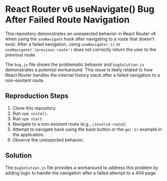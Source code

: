 # React Router v6 useNavigate() Bug After Failed Route Navigation

This repository demonstrates an unexpected behavior in React Router v6 when using the `useNavigate` hook after navigating to a route that doesn't exist.  After a failed navigation, using `useNavigate(-1)` or `useNavigate('/previous-route')` does not correctly return the user to the previous route. 

The `bug.js` file shows the problematic behavior and `bugSolution.js` demonstrates a potential workaround.  This issue is likely related to how React Router handles the internal history stack after a failed navigation to a non-existent route.

## Reproduction Steps
1. Clone this repository.
2. Run `npm install`.
3. Run `npm start`.
4. Navigate to a non-existent route (e.g., `/invalid-route`).
5. Attempt to navigate back using the back button or the `go(-1)` example in the application. 
6. Observe the unexpected behavior.

## Solution
The `bugSolution.js` file provides a workaround to address this problem by adding logic to handle the navigation after a failed attempt to a 404 page.